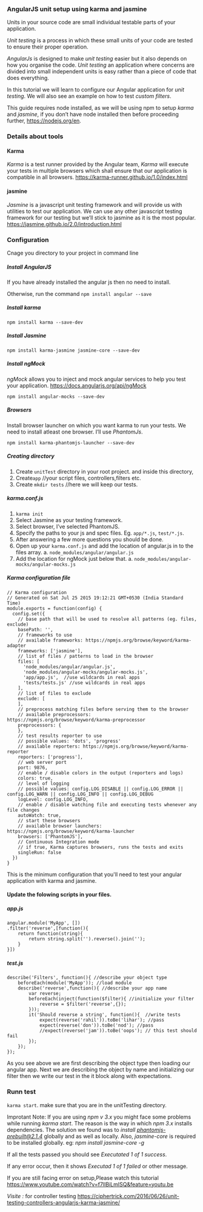 ### AngularJS unit setup using karma and jasmine 

Units in your source code are small individual testable parts of your application.

*Unit testing* is a process in which these small units of your code 
are tested to ensure their proper operation.

*AngularJs* is designed to make *unit testing* easier but it also depends on 
how you organise the code. *Unit testing* an application where concerns are
divided into small independent units is easy rather than a piece of code that does 
everything.

In this tutorial we will learn to configure our Angular application
for *unit testing*. We will also see an example on how to test *custom filters*.

This guide requires node installed, as we will be using npm to setup *karma* and *jasmine*,
if you don’t have node installed then before proceeding further, https://nodejs.org/en.


### Details about tools


#### Karma 

*Karma* is a test runner provided by the Angular team,
*Karma* will execute your tests in multiple browsers which shall 
ensure that our application is compatible in all browsers.
https://karma-runner.github.io/1.0/index.html


#### jasmine

*Jasmine* is a javascript unit testing framework and will provide us 
with utilities to test our application. 
We can use any other javascript testing  framework for our testing but 
we’ll stick to jasmine as it is the most popular.
https://jasmine.github.io/2.0/introduction.html






### Configuration

Cnage you directory to your project in command line

##### Install AngularJS 

If you have already installed the angular js then no need to install.

Otherwise, run the command `npm install angular --save`

##### Install karma 

`npm install karma --save-dev`

##### Install Jasmine 

`npm install karma-jasmine jasmine-core --save-dev`




##### Install ngMock

*ngMock* allows you to inject and mock angular services to 
help you test your application. https://docs.angularjs.org/api/ngMock

`npm install angular-mocks --save-dev`




##### Browsers

Install browser launcher on which you want karma to run your tests.
We need to install atleast one browser. I’ll use *PhantomJs*.

`npm install karma-phantomjs-launcher --save-dev`

##### Creating directory 

1. Create `unitTest` directory in your root project. and inside this directory,
1. Create`app` //your script files, controllers,filters etc.
1. Create `mkdir tests` //here we will keep our tests.


##### karma.conf.js

1. `karma init`
2. Select Jasmine as your testing framework.
3. Select browser, I’ve selected PhantomJS.
4. Specify the paths to your js and spec files. Eg. `app/*.js`, `test/*.js`.
5. After answering a few more questions you should be done.
6. Open up your `karma.conf.js` and add the location of angular.js in to the files array.
    a. `node_modules/angular/angular.js`
7. Add the location for ngMock just below that.
    a. `node_modules/angular-mocks/angular-mocks.js`


##### Karma configuration file 

```
// Karma configuration
// Generated on Sat Jul 25 2015 19:12:21 GMT+0530 (India Standard Time)
module.exports = function(config) {
  config.set({
    // base path that will be used to resolve all patterns (eg. files, exclude)
    basePath: '',
    // frameworks to use
    // available frameworks: https://npmjs.org/browse/keyword/karma-adapter
    frameworks: ['jasmine'],
    // list of files / patterns to load in the browser
    files: [
      'node_modules/angular/angular.js',
      'node_modules/angular-mocks/angular-mocks.js',
      'app/app.js',  //use wildcards in real apps
      'tests/tests.js' //use wildcards in real apps
    ],
    // list of files to exclude
    exclude: [
    ],
    // preprocess matching files before serving them to the browser
    // available preprocessors: https://npmjs.org/browse/keyword/karma-preprocessor
    preprocessors: {
    },
    // test results reporter to use
    // possible values: 'dots', 'progress'
    // available reporters: https://npmjs.org/browse/keyword/karma-reporter
    reporters: ['progress'],
    // web server port
    port: 9876,
    // enable / disable colors in the output (reporters and logs)
    colors: true,
    // level of logging
    // possible values: config.LOG_DISABLE || config.LOG_ERROR || config.LOG_WARN || config.LOG_INFO || config.LOG_DEBUG
    logLevel: config.LOG_INFO,
    // enable / disable watching file and executing tests whenever any file changes
    autoWatch: true,
    // start these browsers
    // available browser launchers: https://npmjs.org/browse/keyword/karma-launcher
    browsers: ['PhantomJS'],
    // Continuous Integration mode
    // if true, Karma captures browsers, runs the tests and exits
    singleRun: false
  })
}
```


This is the minimum configuration that you'll need to test your 
angular application with karma and jasmine.

#### Update the folowing scripts in your files.

##### app.js 

```
angular.module('MyApp', [])
.filter('reverse',[function(){
    return function(string){
        return string.split('').reverse().join('');
    }
}])
```

##### test.js 

```
describe('Filters', function(){ //describe your object type
    beforeEach(module('MyApp')); //load module
    describe('reverse',function(){ //describe your app name
        var reverse;
        beforeEach(inject(function($filter){ //initialize your filter
            reverse = $filter('reverse',{});
        }));
        it('Should reverse a string', function(){  //write tests
            expect(reverse('rahil')).toBe('lihar'); //pass
            expect(reverse('don')).toBe('nod'); //pass
            //expect(reverse('jam')).toBe('oops'); // this test should fail
        });
    });
});
```

As you see above we are first describing the object type then loading our
angular app. Next we are describing the object by name and initializing our
filter then we write our test in the it block along with expectations.

### Runn test 

`karma start`. make sure that you are in the unitTesting directory.




Improtant Note: If you are using *npm v 3.x* you might face some problems while 
running *karma start*. The reason is the way in which *npm 3.x* installs dependencies.
The solution we found was to *install phantomjs-prebuilt@2.1.4* globally and as well 
as locally. Also, *jasmine-core* is required to be installed globally. 
eg: *npm install jasmine-core -g*

If all the tests passed you should see *Executated 1 of 1 success*. 

If any error occur, then it shows *Executad 1 of 1 failed* or other message.

If you are still facing error on setup,Please watch this tutorial 
https://www.youtube.com/watch?v=f7lIBiLmISQ&feature=youtu.be


*Visite :* for controller testing 
https://ciphertrick.com/2016/06/26/unit-testing-controllers-angularjs-karma-jasmine/